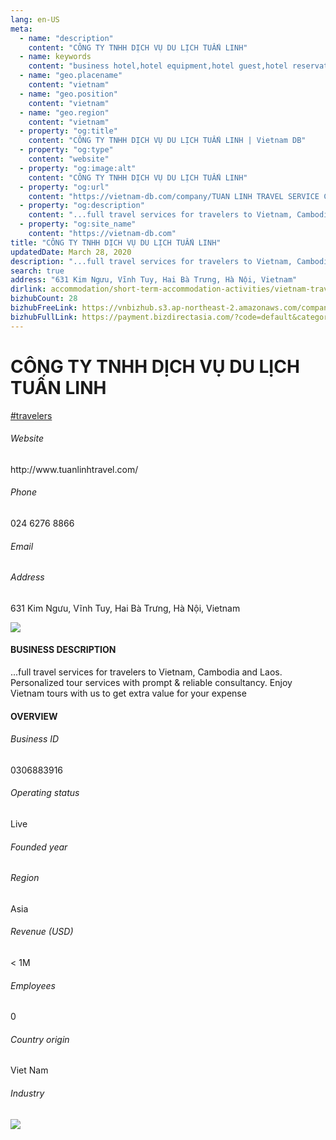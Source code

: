 ```yaml
---
lang: en-US
meta:
  - name: "description"
    content: "CÔNG TY TNHH DỊCH VỤ DU LỊCH TUẤN LINH"
  - name: keywords
    content: "business hotel,hotel equipment,hotel guest,hotel reservation,leisure hotel,on site,resort hotels,vacation,vacation,vacation,vacation,vacation,vacation,vacation,vacation,vietnam-travelers-companies"
  - name: "geo.placename"
    content: "vietnam"
  - name: "geo.position"
    content: "vietnam"
  - name: "geo.region"
    content: "vietnam"
  - property: "og:title"
    content: "CÔNG TY TNHH DỊCH VỤ DU LỊCH TUẤN LINH | Vietnam DB"
  - property: "og:type"
    content: "website"
  - property: "og:image:alt"
    content: "CÔNG TY TNHH DỊCH VỤ DU LỊCH TUẤN LINH"
  - property: "og:url"
    content: "https://vietnam-db.com/company/TUAN LINH TRAVEL SERVICE COMPANY LIMITED-2874696"
  - property: "og:description"
    content: "...full travel services for travelers to Vietnam, Cambodia and Laos. Personalized tour services with prompt & reliable consultancy. Enjoy Vietnam tours with us to get extra value for your expense"
  - property: "og:site_name"
    content: "https://vietnam-db.com"
title: "CÔNG TY TNHH DỊCH VỤ DU LỊCH TUẤN LINH"
updatedDate: March 28, 2020
description: "...full travel services for travelers to Vietnam, Cambodia and Laos. Personalized tour services with prompt & reliable consultancy. Enjoy Vietnam tours with us to get extra value for your expense"
search: true
address: "631 Kim Ngưu, Vĩnh Tuy, Hai Bà Trưng, Hà Nội, Vietnam"
dirlink: accommodation/short-term-accommodation-activities/vietnam-travelers-companies
bizhubCount: 28
bizhubFreeLink: https://vnbizhub.s3.ap-northeast-2.amazonaws.com/companies/vietnam-travelers-companies_preview.xlsx
bizhubFullLink: https://payment.bizdirectasia.com/?code=default&category=bizhub&item=vietnam-travelers-companies&redirect=https://vietnam-db.com
---
```



<div class="bd-item">
    <div class="item-content">
        <div class="detail-title-wrap">
            <h1 class="detail-title">
                CÔNG TY TNHH DỊCH VỤ DU LỊCH TUẤN LINH
            </h1>
        </div>
		<div class="detail-tagslist"><a href="/accommodation/short-term-accommodation-activities/tags/travelers" class="detail-tagitem">#travelers</a></div>
        <h6 class="bd-label">Website</h6>
        <p>http://www.tuanlinhtravel.com/</p>
		<h6 class="bd-label">Phone</h6>
        <p>024 6276 8866</p>
        <h6 class="bd-label">Email</h6>
        <p><a class="textColorPrimary" href="#"></a></p>
        <h6 class="bd-label">Address</h6>
        <p>631 Kim Ngưu, Vĩnh Tuy, Hai Bà Trưng, Hà Nội, Vietnam</p>
    </div>
</div>

<div class="banner-wrap text-center"><a href="" class="banner-link"><img src="/assets/vndb.com/BannerAds2.jpg" class="banner-img"></a></div>

<div class="bd-item">
    <div class="item-content">
        <h4 class="textColorPrimary item-title">BUSINESS DESCRIPTION</h4>
        <p>...full travel services for travelers to Vietnam, Cambodia and Laos. Personalized tour services with prompt & reliable consultancy. Enjoy Vietnam tours with us to get extra value for your expense</p>
    </div>
</div>

<div class="bd-item">
    <div class="item-content">
        <h4 class="textColorPrimary item-title">OVERVIEW</h4>
        <div class="item-info">
            <h6 class="bd-label">Business ID</h6>
            <p>0306883916</p>
        </div>
        <div class="item-info">
            <h6 class="bd-label">Operating status</h6>
            <p>Live<small class="bd-status_dot live"></small></p>
        </div>
        <div class="item-info">
            <h6 class="bd-label">Founded year</h6>
            <p></p>
        </div>
        <div class="item-info">
            <h6 class="bd-label">Region</h6>
            <p>Asia</p>
        </div>
        <div class="item-info">
            <h6 class="bd-label">Revenue (USD)</h6>
            <p>&lt; 1M</p>
        </div>
        <div class="item-info">
            <h6 class="bd-label">Employees</h6>
            <p>0</p>
        </div>
        <div class="item-info">
            <h6 class="bd-label">Country origin</h6>
            <p>Viet Nam</p>
        </div>
        <div class="item-info">
            <h6 class="bd-label">Industry</h6>
            <p></p>
        </div>
    </div>
</div>

<div class="banner-wrap text-center"><a href="" class="banner-link"><img src="/assets/vndb.com/BannerAd_04_728x90.jpg" class="banner-img"></a></div>

<CustomPopup popupTitle="ENTER EMAIL TO DOWNLOAD" popupSubTitle="The companies data will be sent to your inbox. Please enter your email." :free="this.$frontmatter.bizhubFreeLink" :paid="this.$frontmatter.bizhubFullLink" :count="this.$frontmatter.bizhubCount"/>

